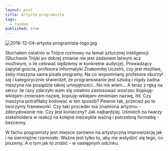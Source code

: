 ```yaml
---
layout: post
title: Artysta programista
tags:
  - random
published: true
---
```

![2016-12-04-artysta-programista-logo.jpg]({{site.baseurl}}/img/2016-12-04-artysta-programista-logo.jpg)

Słuchałem ostatnio w Trójce rozmowy na temat sztucznej inteligencji. (Słuchanie Trójki po dobrej zmianie nie jest zadaniem łatwym acz możliwym, o ile celować będziemy w konkretne audycje). Prowadzący zapytał gościa, profesora Informatyki Znakomitej Uczelni, czy jest możliwe, żeby maszyna sama pisała programy. Na co wspomniany profesora oburzył się i kategorycznie stwierdził, że programowanie jest sztuką i nigdy żadna maszyna nie posiądzie takiej umiejętności...No nie wiem... A teraz z ręką na sercu: ile razy zdarzyło wam się ostatnio zastosować wzorzec Kopiuję-wklejam-zmieniam nazwę, kopiuję-wklejam-zmieniam nazwę, itd. Czy maszyna potrafiłaby kodować w ten sposób? Pewnie tak, przecież po to tworzymy frameworki. Czy taki proceder ma znamiona artyzmu - zdecydowanie nie. Czy jest konieczny? Jak najbardziej. Uśmiech na twarzy stakeholdera w reakcji na kolejne niezwykle ważną i potrzebną formatkę - bezcenny. 

W fachu programisty jest miejsce zarówno na artystyczną improwizację jak i na siermiężne rzemiosło. Ważne jest tylko to, aby nie wstydzić się tego, co piszemy. A o tym jak to zrobić - w następnym odcinku.
